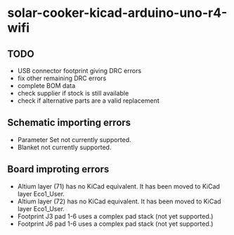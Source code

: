# solar-cooker-kicad-arduino-uno-r4-wifi

## TODO

- USB connector footprint giving DRC errors
- fix other remaining DRC errors
- complete BOM data
- check supplier if stock is still available
- check if alternative parts are a valid replacement

## Schematic importing errors

- Parameter Set not currently supported.
- Blanket not currently supported.

## Board improting errors

- Altium layer (71) has no KiCad equivalent. It has been moved to KiCad layer Eco1_User.
- Altium layer (72) has no KiCad equivalent. It has been moved to KiCad layer Eco1_User.
- Footprint J3 pad 1-6 uses a complex pad stack (not yet supported.)
- Footprint J6 pad 1-6 uses a complex pad stack (not yet supported.)
